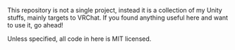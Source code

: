 This repository is not a single project, instead it is a collection of my Unity stuffs, mainly targets to VRChat. If you found anything useful here and want to use it, go ahead!

Unless specified, all code in here is MIT licensed.
